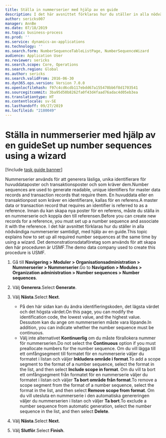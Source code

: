 ```yaml
---
title: Ställa in nummerserier med hjälp av en guide
description: I det här avsnittet förklaras hur du ställer in alla nödvändiga nummerserier samtidigt, med hjälp av en guide.
author: sericks007
manager: AnnBe
ms.date: 07/18/2019
ms.topic: business-process
ms.prod: ''
ms.service: dynamics-ax-applications
ms.technology: ''
ms.search.form: NumberSequenceTableListPage, NumberSequenceWizard
audience: Application User
ms.reviewer: sericks
ms.search.scope: Core, Operations
ms.search.region: Global
ms.author: sericks
ms.search.validFrom: 2016-06-30
ms.dyn365.ops.version: Version 7.0.0
ms.openlocfilehash: f97c4cd6cdb117ebdd67a155478bb6f8d1703541
ms.sourcegitcommit: 3ba95d50b8262fa0f43d4faad76adac4d05eb3ea
ms.translationtype: HT
ms.contentlocale: sv-SE
ms.lasthandoff: 09/27/2019
ms.locfileid: "2180049"
---
```

# <a name="set-up-number-sequences-using-a-wizard"></a><span data-ttu-id="be719-103">Ställa in nummerserier med hjälp av en guide</span><span class="sxs-lookup"><span data-stu-id="be719-103">Set up number sequences using a wizard</span></span>

[!include [task guide banner](../../includes/task-guide-banner.md)]

<span data-ttu-id="be719-104">Nummerserier används för att generera läsliga, unika identifierare för huvuddataposter och transaktionsposter och som kräver dem.</span><span class="sxs-lookup"><span data-stu-id="be719-104">Number sequences are used to generate readable, unique identifiers for master data records and transaction records that require them.</span></span> <span data-ttu-id="be719-105">En huvuddata eller en transaktionpost som kräver en identifierare, kallas för en referens.</span><span class="sxs-lookup"><span data-stu-id="be719-105">A master data or transaction record that requires an identifier is referred to as a reference.</span></span> <span data-ttu-id="be719-106">Innan du kan skapa nya poster för en referens, måste du ställa in en nummerserie och koppla den till referensen.</span><span class="sxs-lookup"><span data-stu-id="be719-106">Before you can create new records for a reference, you must set up a number sequence and associate it with the reference.</span></span> <span data-ttu-id="be719-107">I det här avsnittet förklaras hur du ställer in alla nödvändiga nummerserier samtidigt, med hjälp av en guide.</span><span class="sxs-lookup"><span data-stu-id="be719-107">This topic explains how to set up all required number sequences at the same time by using a wizard.</span></span> <span data-ttu-id="be719-108">Det demonstrationsdataföretag som används för att skapa den här proceduren är USMF.</span><span class="sxs-lookup"><span data-stu-id="be719-108">The demo data company used to create this procedure is USMF.</span></span>

1. <span data-ttu-id="be719-109">Gå till **Navigering > Moduler > Organisationsadministration > Nummerserier > Nummerserier**.</span><span class="sxs-lookup"><span data-stu-id="be719-109">Go to **Navigation > Modules > Organization administration > Number sequences > Number sequences**.</span></span>
2. <span data-ttu-id="be719-110">Välj **Generera**.</span><span class="sxs-lookup"><span data-stu-id="be719-110">Select **Generate**.</span></span>
3. <span data-ttu-id="be719-111">Välj **Nästa**.</span><span class="sxs-lookup"><span data-stu-id="be719-111">Select **Next**.</span></span>

   - <span data-ttu-id="be719-112">På den här sidan kan du ändra identifieringskoden, det lägsta värdet och det högsta värdet.</span><span class="sxs-lookup"><span data-stu-id="be719-112">On this page, you can modify the identification code, the lowest value, and the highest value.</span></span> <span data-ttu-id="be719-113">Dessutom kan du ange om nummerserien måste vara löpande.</span><span class="sxs-lookup"><span data-stu-id="be719-113">In addition, you can indicate whether the number sequence must be continuous.</span></span>   
   - <span data-ttu-id="be719-114">Välj inte alternativet **Kontinuerlig** om du måste förallokera nummer för nummerserien.</span><span class="sxs-lookup"><span data-stu-id="be719-114">Do not select the **Continuous** option if you must preallocate numbers for the number sequence.</span></span> <span data-ttu-id="be719-115">Om du vill lägga till ett omfångsegment till formatet för en nummerserie väljer du formatet i listan och väljer **Inkludera område i format**.</span><span class="sxs-lookup"><span data-stu-id="be719-115">To add a scope segment to the format of a number sequence, select the format in the list, and then select **Include scope in format**.</span></span> <span data-ttu-id="be719-116">Om du vill ta bort ett omfångsegment från formatet för en nummerserie väljer du formatet i listan och väljer **Ta bort område från format**.</span><span class="sxs-lookup"><span data-stu-id="be719-116">To remove a scope segment from the format of a number sequence, select the format in the list, and then select **Remove scope from format**.</span></span> <span data-ttu-id="be719-117">Om du vill utesluta en nummerserie i den automatiska genereringen väljer du nummerserien i listan och väljer **Ta bort**.</span><span class="sxs-lookup"><span data-stu-id="be719-117">To exclude a number sequence from automatic generation, select the number sequence in the list, and then select **Delete**.</span></span>  

4. <span data-ttu-id="be719-118">Välj **Nästa**.</span><span class="sxs-lookup"><span data-stu-id="be719-118">Select **Next**.</span></span>
5. <span data-ttu-id="be719-119">Välj **Slutför**.</span><span class="sxs-lookup"><span data-stu-id="be719-119">Select **Finish**.</span></span>

